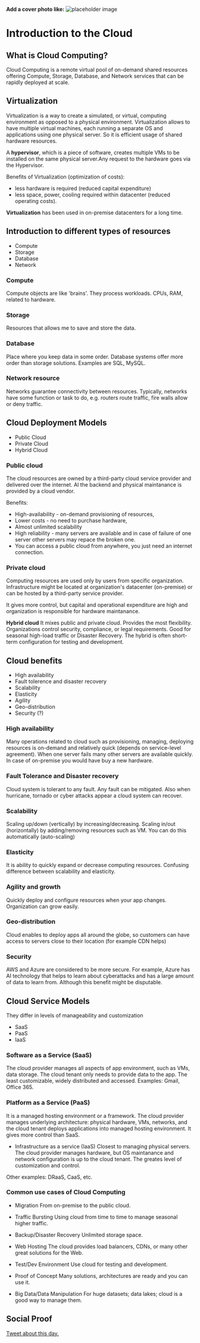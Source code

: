 **Add a cover photo like:**
![placeholder image](001-intro.png)

# Introduction to the Cloud

## What is Cloud Computing?
Cloud Computing is a remote virtual pool of on-demand
shared resources offering Compute, Storage, Database, and
Network services that can be rapidly deployed at scale.

## Virtualization

Virtualization is a way to create a simulated, or virtual, computing environment as opposed to a physical environment. Virtualization allows to have multiple virtual machines, each running a separate OS and applications using one physical server. So it is efficient usage of shared hardware resources.

A **hypervisor**, which is a piece of software, creates multiple VMs to be installed on the same physical server.Any request to the hardware goes via the Hypervisor. 

Benefits of Virtualization (optimization of costs):
- less hardware is required (reduced capital expenditure)
- less space, power, cooling required within datacenter (reduced operating costs).

**Virtualization** has been used in on-premise datacenters for a long time.

## Introduction to different types of resources
- Compute
- Storage
- Database
- Network

### Compute
Compute objects are like 'brains'. They process workloads.
CPUs, RAM, related to hardware.

### Storage
Resources that allows me to save and store the data.

### Database
Place where you keep data in some order. Database systems offer more order than storage solutions. Examples are SQL, MySQL.

### Network resource
Networks guarantee connectivity between resources. Typically, networks have some function or task to do, e.g. routers route traffic, fire walls allow or deny traffic.

## Cloud Deployment Models

- Public Cloud
- Private Cloud
- Hybrid Cloud

### Public cloud
The cloud resources are owned by a third-party cloud service provider and delivered over the internet. Al the backend and physical maintanance is provided by a cloud vendor.

Benefits:
- High-availability - on-demand provisioning of resources,
- Lower costs - no need to purchase hardware,
- Almost unlimited scalability
- High reliability - many servers are available and in case of failure of one server other servers may repace the broken one.
- You can access a public cloud from anywhere, you just need an internet connection.

### Private cloud
Computing resources are used only by users from specific organization. Infrastructure might be located at organization's datacenter (on-premise) or can be hosted by a third-party service provider.

It gives more control, but capital and operational expenditure are high and organization is responsible for hardware maintanance. 

**Hybrid cloud**
It mixes public and private cloud. Provides the most flexibility. Organizations control security, compliance, or legal requirements. Good for seasonal high-load traffic or Disaster Recovery. The hybrid is often short-term configuration for testing and development.

## Cloud benefits

- High availability
- Fault tolerence and disaster recovery
- Scalability
- Elasticity
- Agility 
- Geo-distribution
- Security (?)

### High availability
Many operations related to cloud such as provisioning, managing, deploying resources is on-demand and relatively quick (depends on service-level agreement). When one server fails many other servers are available quickly. In case of on-premise you would have buy a new hardware.

### Fault Tolerance and Disaster recovery
Cloud system is tolerant to any fault. Any fault can be mitigated. Also when hurricane, tornado or cyber attacks appear a cloud system can recover.

### Scalability
Scaling up/down (vertically) by increasing/decreasing. Scaling in/out (horizontally) by adding/removing resources such as VM. You can do this automatically (auto-scaling)

### Elasticity
It is ability to quickly expand or decrease computing resources. Confusing difference between scalability and elasticity.

### Agility and growth
Quickly deploy and configure resources when your app changes. Organization can grow easily.
### Geo-distribution
Cloud enables to deploy apps all around the globe, so customers can have access to servers close to their location (for example CDN helps)

### Security
AWS and Azure are considered to be more secure. For example, Azure has AI technology that helps to learn about cyberattacks and has a large amount of data to learn from. Although this benefit might be disputable.

## Cloud Service Models
They differ in levels of manageability and customization

- SaaS
- PaaS
- IaaS

### Software as a Service (SaaS)
The cloud provider manages all aspects of app environment, such as VMs, data storage. The cloud tenant only needs to provide data to the app. The least customizable, widely distributed and accessed. 
Examples: Gmail, Office 365.

### Platform as a Service (PaaS)
It is a managed hosting environment or a framework. The cloud provider manages underlying architecture: physical hardware, VMs, networks, and the cloud tenant deploys applications into managed hosting environment. It gives more control than SaaS.

- Infrastructure as a service (IaaS)
Closest to managing physical servers. The cloud provider manages hardware, but OS maintanance and network configuration is up to the cloud tenant. The greates level of customization and control.

Other examples:
DRaaS, CaaS, etc.

### Common use cases of Cloud Computing
- Migration 
From on-premise to the public cloud.

- Traffic Bursting
Using cloud from time to time to manage seasonal higher traffic.

- Backup/Disaster Recovery
Unlimited storage space.

- Web Hosting
The cloud provides load balancers, CDNs, or many other great solutions for the Web.

- Test/Dev Environment
Use cloud for testing and development.

- Proof of Concept
Many solutions, architectures are ready and you can use it.

- Big Data/Data Manipulation
For huge datasets; data lakes; cloud is a good way to manage them.

## Social Proof

[Tweet about this day.](https://twitter.com/dlenda_cloud/status/1404558959978102792)
